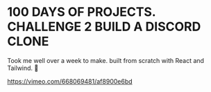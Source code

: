 # 100 DAYS OF PROJECTS. CHALLENGE 2 BUILD A DISCORD CLONE
Took me well over a week to make. built from scratch with React and Tailwind. 🤗

https://vimeo.com/668069481/af8900e6bd
